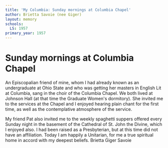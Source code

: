 ```yaml
---
title: 'My Columbia: Sunday mornings at Columbia Chapel'
author: Brietta Savoie (nee Giger)
layout: memory
schools:
  LS: 1957
primary_year: 1957
---
```

# Sunday mornings at Columbia Chapel

An Episcopalian friend of mine, whom I had already known as an undergraduate at Ohio State and who was getting her masters in English Lit at Columbia, sang in the choir of the Columbia Chapel.  We both lived at Johnson Hall (at that time the Graduate Women's dormitory).  She invited me to the services at the Chapel and I enjoyed hearing plain chant for the first time, as well as the contemplative atmosphere of the service.

My friend Pat also invited me to the weekly spaghetti suppers offered every Sunday night in the basement of the Cathedral of St. John the Divine, which I enjoyed also.  I had been raised as a Presbyterian, but at this time did not have an affiliation.  Today I am happily a Unitarian, for me a true spiritual home in accord with my deepest beliefs.          Brietta Giger Savoie
